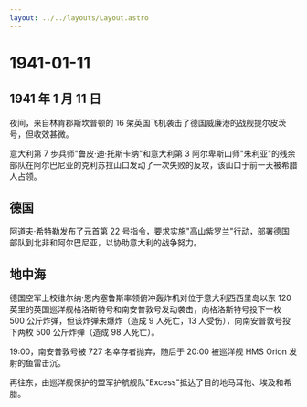 ```yaml
---
layout: ../../layouts/Layout.astro
---
```


# 1941-01-11

## 1941 年 1 月 11 日

夜间，来自林肯郡斯坎普顿的 16
架英国飞机袭击了德国威廉港的战舰提尔皮茨号，但收效甚微。

意大利第 7 步兵师"鲁皮·迪·托斯卡纳"和意大利第 3
阿尔卑斯山师"朱利亚"的残余部队在阿尔巴尼亚的克利苏拉山口发动了一次失败的反攻，该山口于前一天被希腊人占领。

## 德国

阿道夫·希特勒发布了元首第 22
号指令，要求实施"高山紫罗兰"行动，部署德国部队到北非和阿尔巴尼亚，以协助意大利的战争努力。

## 地中海

德国空军上校维尔纳·恩内塞鲁斯率领俯冲轰炸机对位于意大利西西里岛以东 120
英里的英国巡洋舰格洛斯特号和南安普敦号发动袭击，向格洛斯特号投下一枚 500
公斤炸弹，但该炸弹未爆炸（造成 9 人死亡，13
人受伤），向南安普敦号投下两枚 500 公斤炸弹（造成 98 人死亡）。

19:00，南安普敦号被 727 名幸存者抛弃，随后于 20:00 被巡洋舰 HMS Orion
发射的鱼雷击沉。

再往东，由巡洋舰保护的盟军护航舰队"Excess"抵达了目的地马耳他、埃及和希腊。
